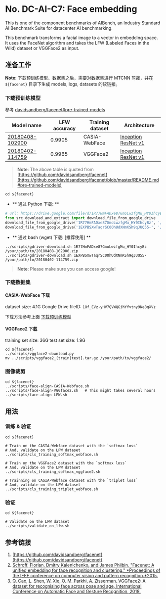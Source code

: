 # No. DC-AI-C7: Face embedding
This is one of the component benchmarks of AIBench, an Industry Standard AI Benchmark Suite for datacenter AI benchmarking.

This benchmark transforms a facial image to a vector in embedding space. It uses the FaceNet algorithm and takes the LFW (Labeled Faces in the Wild) dataset or VGGFace2 as input.

## 准备工作

**Note**: 下载预训练模型、数据集之后，需要对数据集进行 MTCNN 剪裁，并在 `${facenet}` 目录下生成 models, logs, datasets 的软链接。

### 下载预训练模型
参考 [davidsandberg/facenet#pre-trained-models](https://github.com/davidsandberg/facenet#pre-trained-models)

| Model name      | LFW accuracy | Training dataset | Architecture |
|-----------------|--------------|------------------|-------------|
| [20180408-102900](https://drive.google.com/open?id=1R77HmFADxe87GmoLwzfgMu_HY0IhcyBz) | 0.9905        | CASIA-WebFace    | [Inception ResNet v1](https://github.com/davidsandberg/facenet/blob/master/src/models/inception_resnet_v1.py) |
| [20180402-114759](https://drive.google.com/open?id=1EXPBSXwTaqrSC0OhUdXNmKSh9qJUQ55-) | 0.9965        | VGGFace2      | [Inception ResNet v1](https://github.com/davidsandberg/facenet/blob/master/src/models/inception_resnet_v1.py) |

> **Note**: The above table is quoted from [https://github.com/davidsandberg/facenet](https://github.com/davidsandberg/facenet/blob/master/README.md#pre-trained-models)

```Shell
cd ${facenet}
```

- ** 通过 Python 下载: **
```Python
# url: https://drive.google.com/file/d/1R77HmFADxe87GmoLwzfgMu_HY0IhcyBz/view
from src.download_and_extract import download_file_from_google_drive
download_file_from_google_drive('1R77HmFADxe87GmoLwzfgMu_HY0IhcyBz', '/your/path/to/20180408-102900.zip')
download_file_from_google_drive('1EXPBSXwTaqrSC0OhUdXNmKSh9qJUQ55-', '/your/path/to/20180402-114759.zip')
```

- ** 通过 bash (wget) 下载: [推荐使用] **
```Shell
../scripts/gdriver-download.sh 1R77HmFADxe87GmoLwzfgMu_HY0IhcyBz /your/path/to/20180408-102900.zip
../scripts/gdriver-download.sh 1EXPBSXwTaqrSC0OhUdXNmKSh9qJUQ55- /your/path/to/20180402-114759.zip
```

> **Note**: Please make sure you can access google!

### 下载数据集
#### CASIA-WebFace 下载

dataset size: 4.1G
Google Drive fileID: `1Of_EVz-yHV7QVWQGihYfvtny9Ne8qXVz`

下载方法参考上面 [下载预训练模型](#下载预训练模型)

#### VGGFace2 下载

training set size: 36G
test set size: 1.9G

```Shell
cd ${facenet}
../scripts/vggface2-download.py
mv ../scripts/vggface2_[train|test].tar.gz /your/path/to/vggface2/
```

### 图像裁剪
```Shell
cd ${facenet}
../scripts/face-align-CASIA-Webface.sh
../scripts/face-align-VGGface2.sh   # This might takes several hours
../scripts/face-align-LFW.sh
```

## 用法

### 训练 & 验证
```Shell
cd ${facenet}

# Train on the CASIA-Webface dataset with the `softmax loss`
# And, validate on the LFW dataset
../scripts/cls_training_softmax_webface.sh

# Train on the VGGFace2 dataset with the `softmax loss`
# And, validate on the LFW dataset
../scripts/cls_training_softmax_vggface2.sh

# Trainning on CASIA-Webface dataset with the `triplet loss`
# And, validate on the LFW dataset
../scripts/cls_training_triplet_webface.sh
```

### 验证

```Shell
cd ${facenet}

# Validate on the LFW dataset
../scripts/validate_on_lfw.sh
```

## 参考链接
1. [https://github.com/davidsandberg/facenet](https://github.com/davidsandberg/facenet)
1. [Schroff, Florian, Dmitry Kalenichenko, and James Philbin. "Facenet: A unified embedding for face recognition and clustering." *Proceedings of the IEEE conference on computer vision and pattern recognition.*2015.](https://arxiv.org/abs/1503.03832)
1. [Q. Cao, L. Shen, W. Xie, O. M. Parkhi, A. Zisserman. VGGFace2: A dataset for recognising face across pose and age, International Conference on Automatic Face and Gesture Recognition, 2018.](http://zeus.robots.ox.ac.uk/vgg_face2)
